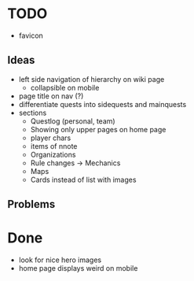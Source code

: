 # TODO
- favicon

## Ideas
- left side navigation of hierarchy on wiki page
  - collapsible on mobile
- page title on nav (?)
- differentiate quests into sidequests and mainquests
- sections
  - Questlog (personal, team)
  - Showing only upper pages on home page
  - player chars
  - items of nnote
  - Organizations
  - Rule changes -> Mechanics
  - Maps
  - Cards instead of list with images

## Problems

# Done
- look for nice hero images
- home page displays weird on mobile
